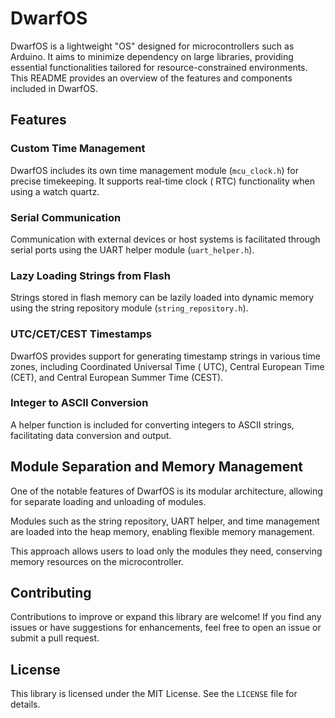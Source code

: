 # DwarfOS

DwarfOS is a lightweight "OS" designed for microcontrollers such as Arduino. It aims to minimize dependency on large
libraries, providing essential functionalities tailored for resource-constrained environments. This README provides an
overview of the features and components included in DwarfOS.

## Features

### Custom Time Management

DwarfOS includes its own time management module (`mcu_clock.h`) for precise timekeeping. It supports real-time clock (
RTC) functionality when using a watch quartz.

### Serial Communication

Communication with external devices or host systems is facilitated through serial ports using the UART helper
module (`uart_helper.h`).

### Lazy Loading Strings from Flash

Strings stored in flash memory can be lazily loaded into dynamic memory using the string repository
module (`string_repository.h`).

### UTC/CET/CEST Timestamps

DwarfOS provides support for generating timestamp strings in various time zones, including Coordinated Universal Time (
UTC), Central European Time (CET), and Central European Summer Time (CEST).

### Integer to ASCII Conversion

A helper function is included for converting integers to ASCII strings, facilitating data conversion and output.

## Module Separation and Memory Management

One of the notable features of DwarfOS is its modular architecture, allowing for separate loading and unloading of
modules.

Modules such as the string repository, UART helper, and time management are loaded into the heap memory, enabling
flexible memory management.

This approach allows users to load only the modules they need, conserving memory resources on the microcontroller.

## Contributing

Contributions to improve or expand this library are welcome! If you find any issues or have suggestions for
enhancements, feel free to open an issue or submit a pull request.

## License

This library is licensed under the MIT License. See the `LICENSE` file for details.
